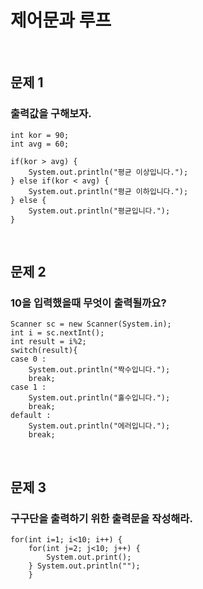 # 제어문과 루프

<br>

## 문제 1

### 출력값을 구해보자.

```
int kor = 90;
int avg = 60;

if(kor > avg) {
    System.out.println("평균 이상입니다.");
} else if(kor < avg) {
    System.out.println("평균 이하입니다.");
} else {
    System.out.println("평균입니다.");
}
```

<br>

## 문제 2

### 10을 입력했을때 무엇이 출력될까요?

```
Scanner sc = new Scanner(System.in);
int i = sc.nextInt();
int result = i%2;
switch(result){
case 0 :
    System.out.println("짝수입니다.");
    break;
case 1 :
    System.out.println("홀수입니다.");
    break;
default :
    System.out.println("에러입니다.");
    break;
```

<br>

## 문제 3

### 구구단을 출력하기 위한 출력문을 작성해라.

```
for(int i=1; i<10; i++) {
	for(int j=2; j<10; j++) {
		System.out.print();
	} System.out.println("");
	}
```
